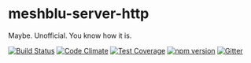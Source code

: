 # meshblu-server-http
Maybe. Unofficial. You know how it is.

[![Build Status](https://travis-ci.org/octoblu/meshblu-server-http.svg?branch=master)](https://travis-ci.org/octoblu/meshblu-server-http)
[![Code Climate](https://codeclimate.com/github/octoblu/meshblu-server-http/badges/gpa.svg)](https://codeclimate.com/github/octoblu/meshblu-server-http)
[![Test Coverage](https://codeclimate.com/github/octoblu/meshblu-server-http/badges/coverage.svg)](https://codeclimate.com/github/octoblu/meshblu-server-http)
[![npm version](https://badge.fury.io/js/meshblu-server-http.svg)](http://badge.fury.io/js/meshblu-server-http)
[![Gitter](https://badges.gitter.im/octoblu/help.svg)](https://gitter.im/octoblu/help)
